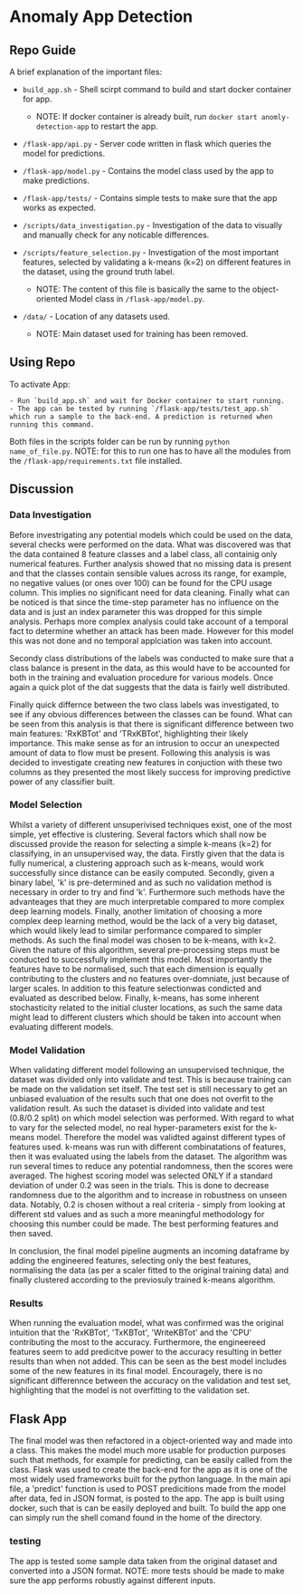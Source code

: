# Anomaly App Detection


## Repo Guide

A brief explanation of the important files:

- `build_app.sh` - Shell scirpt command to build and start docker container for app. 
    - NOTE: If docker container is already built, run `docker start anomly-detection-app` to restart the app.

- `/flask-app/api.py` - Server code written in flask which queries the model for predictions.

- `/flask-app/model.py` - Contains the model class used by the app to make predictions.

- `/flask-app/tests/` - Contains simple tests to make sure that the app works as expected.

- `/scripts/data_investigation.py` - Investigation of the data to visually and manually check for any noticable differences.

- `/scripts/feature_selection.py` - Investigation of the most important features, selected by validating a k-means (k=2) on different features in the dataset, using the ground truth label.
    - NOTE: The content of this file is basically the same to the object-oriented Model class in `/flask-app/model.py`.

- `/data/` - Location of any datasets used.
    - NOTE: Main dataset used for training has been removed.


## Using Repo

To activate App:
    
    - Run `build_app.sh` and wait for Docker container to start running.
    - The app can be tested by running `/flask-app/tests/test_app.sh` which run a sample to the back-end. A prediction is returned when running this command. 

Both files in the scripts folder can be run by running `python name_of_file.py`. NOTE: for this to run one has to have all the modules from the `/flask-app/requirements.txt` file installed.


## Discussion 

### Data Investigation

Before investrigating any potential models which could be used on the data, several checks were performed on the data. What was discovered was that the data contained 8 feature classes and a label class, all containig only numerical features. Further analysis showed that no missing data is present and that the classes contain sensible values across its range, for example, no negative values (or ones over 100) can be found for the CPU usage column. This implies no significant need for data cleaning. Finally what can be noticed is that since the time-step parameter has no influence on the data and is just an index parameter this was dropped for this simple analysis. Perhaps more complex analysis could take account of a temporal fact to determine whether an attack has been made. However for this model this was not done and no temporal applciation was taken into account. 

Secondy class distributions of the labels was conducted to make sure that a class balance is present in the data, as this would have to be accounted for both in the training and evaluation procedure for various models. Once again a quick plot of the dat suggests that the data is fairly well distributed. 

Finally quick differnce between the two class labels was investigated, to see if any obvious differences between the classes can be found. What can be seen from this analysis is that there is significant difference between two main features: 'RxKBTot' and 'TRxKBTot', highlighting their likely importance. This make sense as for an intrusion to occur an unexpected amount of data to flow must be present. Following this analysis is was decided to investigate creating new features in conjuction with these two columns as they presented the most likely success for improving predictive power of any classifier built.   

### Model Selection

Whilst a variety of different unsuperivised techniques exist, one of the most simple, yet effective is clustering. Several factors which shall now be discussed provide the reason for selecting a simple k-means (k=2) for classifying, in an unsupervised way, the data. 
Firstly given that the data is fully numerical, a clustering approach such as k-means, would work successfully since distance can be easily computed. Secondly, given a binary label, 'k' is pre-determined and as such no validation method is necessary in order to try and find 'k'. Furthermore such methods have the advanteages that they are much interpretable compared to more complex deep learning models. Finally, another limitation of choosing a more complex deep learning method, would be the lack of a very big dataset, which would likely lead to similar performance compared to simpler methods. 
As such the final model was chosen to be k-means, with k=2. Given the nature of this algorithm, several pre-processing steps must be conducted to successfully implement this model. Most importantly the features have to be normalised, such that each dimension is equally contributing to the clusters and no features over-domniate, just because of larger scales. In addition to this feature selectionwas condicted and evaluated as described below. Finally, k-means, has some inherent stochasticity related to the initial cluster locations, as such the same data might lead to different clusters which should be taken into account when evaluating different models. 

### Model Validation

When validating different model following an unsupervised technique, the dataset was divided only into validate and test. This is because training can be made on the validation set itself. The test set is still necessary to get an unbiased evaluation of the results such that one does not overfit to the validation result. As such the dataset is divided into validate and test (0.8/0.2 split) on which model selection was performed. With regard to what to vary for the selected model, no real hyper-parameters exist for the k-means model. Therefore the model was validted against different types of features used. k-means was run with different combinatations of features, then it was evaluated using the labels from the dataset. The algorithm was run several times to reduce any potential randomness, then the scores were averaged. The highest scoring model was selected ONLY if a standard deviation of under 0.2 was seen in the trials. This is done to decrease randomness due to the algorithm and to increase in robustness on unseen data. Notably, 0.2 is chosen without a real criteria - simply from looking at different std values and as such a more meaningful methodology for choosing this number could be made. The best performing features and then saved. 

In conclusion, the final model pipeline augments an incoming dataframe by adding the engineered features, selecting only the best features, normalising the data (as per a scaler fitted to the original training data) and finally clustered according to the previosuly trained k-means algorithm.

### Results

When running the evaluation model, what was confirmed was the original intuition that the 'RxKBTot', 'TxKBTot', 'WriteKBTot' and the 'CPU' contributing the most to the accuracy. Furthermore, the engineereed features seem to add predicitve power to the accuracy resulting in better results than when not added. This can be seen as the best model includes some of the new features in its final model. Encouragely, there is no significant differennce between the accuracy on the validation and test set, highlighting that the model is not overfitting to the validation set. 


## Flask App

The final model was then refactored in a object-oriented way and made into a class. This makes the model much more usable for production purposes such that methods, for example for predicting, can be easily called from the class. Flask was used to create the back-end for the app as it is one of the most widely used frameworks built for the python language. In the main api file, a 'predict' function is used to POST predicitions made from the model after data, fed in JSON format, is posted to the app.
The app is built using docker, such that is can be easily deployed and built. To build the app one can simply run the shell comand found in the home of the directory.

### testing 
The app is tested some sample data taken from the original dataset and converted into a JSON format. 
NOTE: more tests should be made to make sure the app performs robustly against different inputs.

